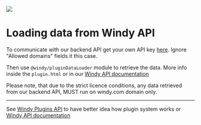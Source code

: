 ![](https://www.windy.com/img/windy-plugins/example10.jpg)
# Loading data from Windy API
To communicate with our backend API get your own API key [here](https://api4.windy.com/api-key/). Ignore "Allowed domains" fields it this case.

Then use `@windy/pluginDataLoader` module to retrieve the data. More info inside the `plugin.html` or in our [Windy API documentation](../../docs/WINDY_API.md)

Please note, that due to the strict licence conditions, any data retrieved from our backend API, MUST run on windy.com domain only.

-----------------

See [Windy Plugins API](../../docs/WINDY_PLUGIN.md) to have better idea how plugin system works or [Windy API documentation](../../docs/WINDY_API.md)
